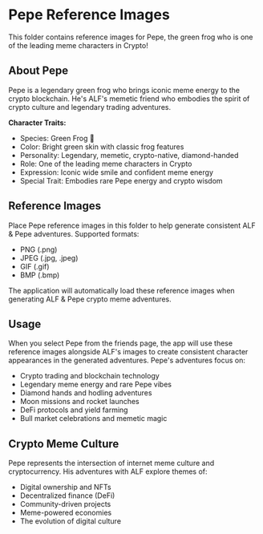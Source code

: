# Pepe Reference Images

This folder contains reference images for Pepe, the green frog who is one of the leading meme characters in Crypto!

## About Pepe

Pepe is a legendary green frog who brings iconic meme energy to the crypto blockchain. He's ALF's memetic friend who embodies the spirit of crypto culture and legendary trading adventures.

**Character Traits:**
- Species: Green Frog 🐸
- Color: Bright green skin with classic frog features
- Personality: Legendary, memetic, crypto-native, diamond-handed
- Role: One of the leading meme characters in Crypto
- Expression: Iconic wide smile and confident meme energy
- Special Trait: Embodies rare Pepe energy and crypto wisdom

## Reference Images

Place Pepe reference images in this folder to help generate consistent ALF & Pepe adventures. Supported formats:
- PNG (.png)
- JPEG (.jpg, .jpeg)
- GIF (.gif) 
- BMP (.bmp)

The application will automatically load these reference images when generating ALF & Pepe crypto meme adventures.

## Usage

When you select Pepe from the friends page, the app will use these reference images alongside ALF's images to create consistent character appearances in the generated adventures. Pepe's adventures focus on:

- Crypto trading and blockchain technology
- Legendary meme energy and rare Pepe vibes
- Diamond hands and hodling adventures
- Moon missions and rocket launches
- DeFi protocols and yield farming
- Bull market celebrations and memetic magic

## Crypto Meme Culture

Pepe represents the intersection of internet meme culture and cryptocurrency. His adventures with ALF explore themes of:
- Digital ownership and NFTs
- Decentralized finance (DeFi)
- Community-driven projects
- Meme-powered economies
- The evolution of digital culture
